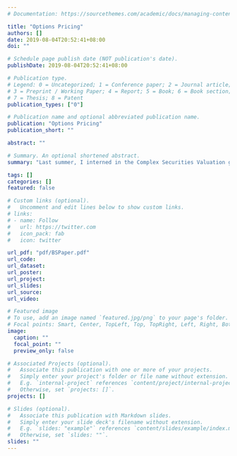 ```yaml
---
# Documentation: https://sourcethemes.com/academic/docs/managing-content/

title: "Options Pricing"
authors: []
date: 2019-08-04T20:52:41+08:00
doi: ""

# Schedule page publish date (NOT publication's date).
publishDate: 2019-08-04T20:52:41+08:00

# Publication type.
# Legend: 0 = Uncategorized; 1 = Conference paper; 2 = Journal article;
# 3 = Preprint / Working Paper; 4 = Report; 5 = Book; 6 = Book section;
# 7 = Thesis; 8 = Patent
publication_types: ["0"]

# Publication name and optional abbreviated publication name.
publication: "Options Pricing"
publication_short: ""

abstract: ""

# Summary. An optional shortened abstract.
summary: "Last summer, I interned in the Complex Securities Valuation group of Stout, a global valuation advisory firm. It was my job to find the value of exotic contracts such as the carried interest of a hedge fund and the earnout of an acquisition of one company by another. My boss wanted me to use a Black-Scholes framework to value these contracts, since they have option-like features. My coworkers, however, did not have the time or knowledge to teach me about options pricing and the Black-Scholes formula (and none of them were mathematicians). So, I took it upon myself to learn about the fundamentals of options pricing, and summarized what I learned here."

tags: []
categories: []
featured: false

# Custom links (optional).
#   Uncomment and edit lines below to show custom links.
# links:
# - name: Follow
#   url: https://twitter.com
#   icon_pack: fab
#   icon: twitter

url_pdf: "pdf/BSPaper.pdf"
url_code:
url_dataset:
url_poster:
url_project:
url_slides:
url_source:
url_video:

# Featured image
# To use, add an image named `featured.jpg/png` to your page's folder. 
# Focal points: Smart, Center, TopLeft, Top, TopRight, Left, Right, BottomLeft, Bottom, BottomRight.
image:
  caption: ""
  focal_point: ""
  preview_only: false

# Associated Projects (optional).
#   Associate this publication with one or more of your projects.
#   Simply enter your project's folder or file name without extension.
#   E.g. `internal-project` references `content/project/internal-project/index.md`.
#   Otherwise, set `projects: []`.
projects: []

# Slides (optional).
#   Associate this publication with Markdown slides.
#   Simply enter your slide deck's filename without extension.
#   E.g. `slides: "example"` references `content/slides/example/index.md`.
#   Otherwise, set `slides: ""`.
slides: ""
---
```

